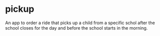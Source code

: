 # pickup

An app to order a ride that picks up a 
child from a specific schol after the school closes for the day and before the school starts in the morning.
